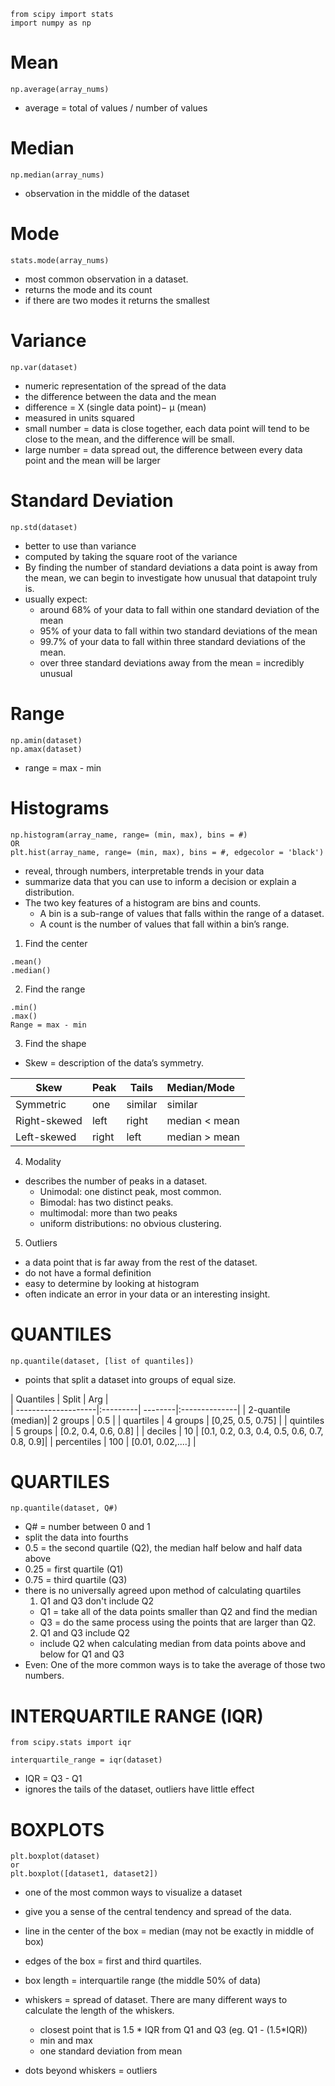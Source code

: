 ```
from scipy import stats
import numpy as np
```

# Mean
```
np.average(array_nums)
```
- average = total of values / number of values

# Median
```
np.median(array_nums)
```
- observation in the middle of the dataset

# Mode
```
stats.mode(array_nums)
```
- most common observation in a dataset.
- returns the mode and its count
- if there are two modes it returns the smallest

# Variance
```
np.var(dataset)
```
- numeric representation of the spread of the data 
- the difference between the data and the mean
- difference = X (single data point)− μ (mean)
- measured in units squared
- small number = data is close together, each data point will tend to be close to the mean, and the difference will be small. 
- large number = data spread out, the difference between every data point and the mean will be larger

# Standard Deviation
```
np.std(dataset)
```
- better to use than variance 
- computed by taking the square root of the variance
- By finding the number of standard deviations a data point is away from the mean, we can begin to investigate how unusual that datapoint truly is.
- usually expect: 
    - around 68% of your data to fall within one standard deviation of the mean
    - 95% of your data to fall within two standard deviations of the mean
    - 99.7% of your data to fall within three standard deviations of the mean.
    - over three standard deviations away from the mean = incredibly unusual 

# Range
```
np.amin(dataset)
np.amax(dataset)
```
- range = max - min 

# Histograms
```
np.histogram(array_name, range= (min, max), bins = #)
OR 
plt.hist(array_name, range= (min, max), bins = #, edgecolor = 'black')
```
- reveal, through numbers, interpretable trends in your data
- summarize data that you can use to inform a decision or explain a distribution.
- The two key features of a histogram are bins and counts.
    - A bin is a sub-range of values that falls within the range of a dataset.
    - A count is the number of values that fall within a bin’s range.


1. Find the center
```
.mean()
.median()
```

2. Find the range
```
.min()
.max()
Range = max - min
```

3. Find the shape
- Skew = description of the data’s symmetry.

| Skew         | Peak    | Tails   | Median/Mode   | 
| -------------|:--------| --------|:--------------| 
| Symmetric    | one     | similar | similar       |
| Right-skewed | left    | right   | median < mean |
| Left-skewed  | right   | left    | median > mean |


4. Modality
- describes the number of peaks in a dataset. 
    - Unimodal:  one distinct peak, most common.
    - Bimodal: has two distinct peaks.
    - multimodal: more than two peaks
    - uniform distributions: no obvious clustering.

5. Outliers
- a data point that is far away from the rest of the dataset.
- do not have a formal definition
- easy to determine by looking at histogram
- often indicate an error in your data or an interesting insight.

# QUANTILES
```
np.quantile(dataset, [list of quantiles])
```
- points that split a dataset into groups of equal size.

| Quantiles           | Split    | Arg   |  
| --------------------|:---------| --------|:--------------| 
| 2-quantile (median)| 2 groups | 0.5                                          | 
| quartiles          | 4 groups | [0,25, 0.5, 0.75]                            |
| quintiles          | 5 groups | [0.2, 0.4, 0.6, 0.8]                         | 
| deciles            | 10       | [0.1, 0.2, 0.3, 0.4, 0.5, 0.6, 0.7, 0.8, 0.9]| 
| percentiles        | 100      | [0.01, 0.02,....]                            | 

# QUARTILES
```
np.quantile(dataset, Q#)
```
- Q# = number between 0 and 1
- split the data into fourths
- 0.5 = the second quartile (Q2), the median half below and half data above
- 0.25 = first quartile (Q1)
- 0.75 = third quartile (Q3)
- there is no universally agreed upon method of calculating quartiles
    1. Q1 and Q3 don't include Q2 
    - Q1 = take all of the data points smaller than Q2 and find the median
    - Q3 =  do the same process using the points that are larger than Q2.
    2. Q1 and Q3 include Q2 
    - include Q2 when calculating median from data points above and below for Q1 and Q3
- Even: One of the more common ways is to take the average of those two numbers.

# INTERQUARTILE RANGE (IQR)
```
from scipy.stats import iqr

interquartile_range = iqr(dataset)
```
- IQR = Q3 - Q1
- ignores the tails of the dataset, outliers have little effect


# BOXPLOTS
```
plt.boxplot(dataset)
or
plt.boxplot([dataset1, dataset2])
```
- one of the most common ways to visualize a dataset
- give you a sense of the central tendency and spread of the data.

- line in the center of the box = median (may not be exactly in middle of box)
- edges of the box = first and third quartiles. 
- box length = interquartile range (the middle 50% of data)
- whiskers = spread of dataset. There are many different ways to calculate the length of the whiskers.
    - closest point that is 1.5 * IQR from Q1 and Q3 (eg. Q1 - (1.5*IQR))
    - min and max
    - one standard deviation from mean
- dots beyond whiskers = outliers 


